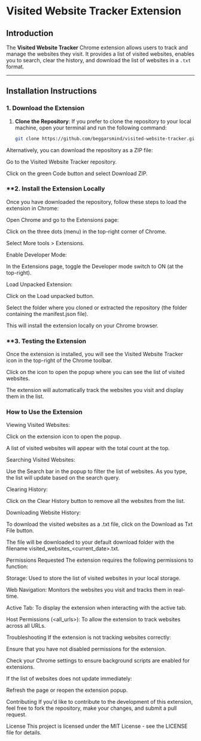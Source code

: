 # Visited Website Tracker Extension

## **Introduction**
The **Visited Website Tracker** Chrome extension allows users to track and manage the websites they visit. It provides a list of visited websites, enables you to search, clear the history, and download the list of websites in a `.txt` format.

---

## **Installation Instructions**

### **1. Download the Extension**

1. **Clone the Repository**:
   If you prefer to clone the repository to your local machine, open your terminal and run the following command:
   ```bash
   git clone https://github.com/beggarsmind/visited-website-tracker.git
Alternatively, you can download the repository as a ZIP file:

Go to the Visited Website Tracker repository.

Click on the green Code button and select Download ZIP.

### **2. Install the Extension Locally
Once you have downloaded the repository, follow these steps to load the extension in Chrome:

Open Chrome and go to the Extensions page:

Click on the three dots (menu) in the top-right corner of Chrome.

Select More tools > Extensions.

Enable Developer Mode:

In the Extensions page, toggle the Developer mode switch to ON (at the top-right).

Load Unpacked Extension:

Click on the Load unpacked button.

Select the folder where you cloned or extracted the repository (the folder containing the manifest.json file).

This will install the extension locally on your Chrome browser.

### **3. Testing the Extension
Once the extension is installed, you will see the Visited Website Tracker icon in the top-right of the Chrome toolbar.

Click on the icon to open the popup where you can see the list of visited websites.

The extension will automatically track the websites you visit and display them in the list.

### How to Use the Extension
Viewing Visited Websites:

Click on the extension icon to open the popup.

A list of visited websites will appear with the total count at the top.

Searching Visited Websites:

Use the Search bar in the popup to filter the list of websites. As you type, the list will update based on the search query.

Clearing History:

Click on the Clear History button to remove all the websites from the list.

Downloading Website History:

To download the visited websites as a .txt file, click on the Download as Txt File button.

The file will be downloaded to your default download folder with the filename visited_websites_<current_date>.txt.

Permissions Requested
The extension requires the following permissions to function:

Storage: Used to store the list of visited websites in your local storage.

Web Navigation: Monitors the websites you visit and tracks them in real-time.

Active Tab: To display the extension when interacting with the active tab.

Host Permissions (<all_urls>): To allow the extension to track websites across all URLs.

Troubleshooting
If the extension is not tracking websites correctly:

Ensure that you have not disabled permissions for the extension.

Check your Chrome settings to ensure background scripts are enabled for extensions.

If the list of websites does not update immediately:

Refresh the page or reopen the extension popup.

Contributing
If you'd like to contribute to the development of this extension, feel free to fork the repository, make your changes, and submit a pull request.

License
This project is licensed under the MIT License - see the LICENSE file for details.
